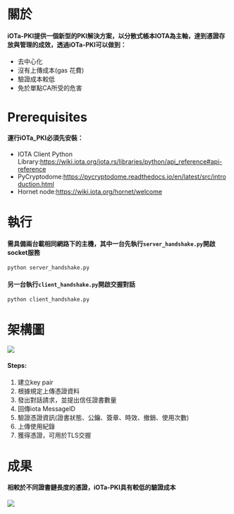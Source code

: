 
# 關於
#### iOTa-PKI提供一個新型的PKI解決方案，以分散式帳本IOTA為主軸，達到憑證存放與管理的成效，透過iOTa-PKI可以做到：
* 去中心化
* 沒有上傳成本(gas 花費)
* 驗證成本較低
* 免於單點CA所受的危害

# Prerequisites
#### 運行iOTa_PKI必須先安裝：
* IOTA Client Python Library:https://wiki.iota.org/iota.rs/libraries/python/api_reference#api-reference
* PyCryptodome:https://pycryptodome.readthedocs.io/en/latest/src/introduction.html
* Hornet node:https://wiki.iota.org/hornet/welcome

# 執行
#### 需具備兩台載相同網路下的主機，其中一台先執行`server_handshake.py`開啟socket服務
`python server_handshake.py`


#### 另一台執行`client_handshake.py`開啟交握對話

`python client_handshake.py`
# 架構圖
![](https://i.imgur.com/9spGWOE.png)

#### Steps:
1. 建立key pair
2. 根據規定上傳憑證資料
3. 發出對話請求，並提出信任證書數量
4. 回傳iota MessageID
5. 驗證憑證資訊(證書狀態、公鑰、簽章、時效、撤銷、使用次數)
6. 上傳使用紀錄
7. 獲得憑證，可用於TLS交握

# 成果
#### 相較於不同證書鏈長度的憑證，iOTa-PKI具有較低的驗證成本
![](https://i.imgur.com/eOdqKzj.jpg)






